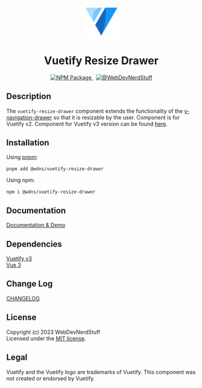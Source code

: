 <p align="center">
  <img alt="Vuetify Logo" width="100" src="https://raw.githubusercontent.com/webdevnerdstuff/vuetify-resize-drawer/main/src/assets/vuetify-logo.svg">
</p>

<p>
  <h1 align="center">Vuetify Resize Drawer</h1>
</p>

<p align="center">
  <a href="https://www.npmjs.com/package/@wdns/vuetify-resize-drawer">
    <img src="https://img.shields.io/npm/v/@wdns/vuetify-resize-drawer?color=1867c0&logo=npm" alt="NPM Package">
  </a>
  &nbsp;
  <a href="https://github.com/webdevnerdstuff/vuetify-resize-drawer">
    <img src="https://img.shields.io/badge/GitHub-WebDevNerdStuff-brightgreen.svg?logo=github" alt="@WebDevNerdStuff">
  </a>
</p>


## Description

The `vuetify-resize-drawer` component extends the functionality of the [v-navigation-drawer](https://vuetifyjs.com/en/components/navigation-drawers/) so that it is resizable by the user. Component is for Vuetify v2. Component for Vuetify v3 version can be found [here](https://github.com/webdevnerdstuff/vuetify3-resize-drawer).


## Installation
 
Using [pnpm](https://pnpm.io/):
```
pnpm add @wdns/vuetify-resize-drawer
```
 
Using npm:
```
npm i @wdns/vuetify-resize-drawer
```

## Documentation
 
[Documentation & Demo](https://webdevnerdstuff.github.io/vuetify-resize-drawer/)

## Dependencies
 
[Vuetify v3](https://vuetifyjs.com/)  
[Vue 3](https://vuejs.org/)


## Change Log
 
[CHANGELOG](https://github.com/webdevnerdstuff/vuetify-resize-drawer/blob/master/CHANGELOG.md)


## License

Copyright (c) 2023 WebDevNerdStuff  
Licensed under the [MIT license](https://github.com/webdevnerdstuff/vuetify-resize-drawer/blob/master/LICENSE.md).


## Legal

Vuetify and the Vuetify logo are trademarks of Vuetify. This component was not created or endorsed by Vuetify.
